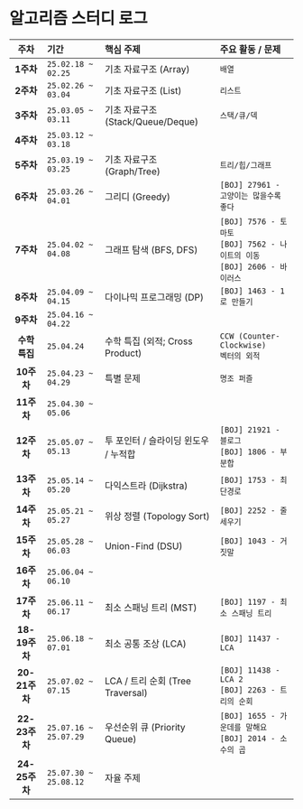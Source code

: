 # 알고리즘 스터디 로그

| 주차 | 기간 | 핵심 주제 | 주요 활동 / 문제 |
| :--: | :-- | :--- | :--- |
| **1주차** | `25.02.18 ~ 02.25` | 기초 자료구조 (Array) | `배열` |
| **2주차** | `25.02.26 ~ 03.04` | 기초 자료구조 (List) | `리스트` |
| **3주차** | `25.03.05 ~ 03.11` | 기초 자료구조 (Stack/Queue/Deque) | `스택/큐/덱` |
| **4주차** | `25.03.12 ~ 03.18` |  |  |
| **5주차** | `25.03.19 ~ 03.25` | 기초 자료구조 (Graph/Tree) | `트리/힙/그래프` |
| **6주차** | `25.03.26 ~ 04.01` | 그리디 (Greedy) | `[BOJ] 27961 - 고양이는 많을수록 좋다` |
| **7주차** | `25.04.02 ~ 04.08` | 그래프 탐색 (BFS, DFS) | `[BOJ] 7576 - 토마토`<br>`[BOJ] 7562 - 나이트의 이동`<br>`[BOJ] 2606 - 바이러스` |
| **8주차** | `25.04.09 ~ 04.15` | 다이나믹 프로그래밍 (DP) | `[BOJ] 1463 - 1로 만들기` |
| **9주차** | `25.04.16 ~ 04.22` |  |  |
| **수학 특집** | `25.04.24` | 수학 특집 (외적; Cross Product) | `CCW (Counter-Clockwise)`<br>`벡터의 외적` |
| **10주차** | `25.04.23 ~ 04.29` | 특별 문제 | `명조 퍼즐` |
| **11주차** | `25.04.30 ~ 05.06` |  |  |
| **12주차** | `25.05.07 ~ 05.13` | 투 포인터 / 슬라이딩 윈도우 / 누적합 | `[BOJ] 21921 - 블로그`<br>`[BOJ] 1806 - 부분합` |
| **13주차** | `25.05.14 ~ 05.20` | 다익스트라 (Dijkstra) | `[BOJ] 1753 - 최단경로` |
| **14주차** | `25.05.21 ~ 05.27` | 위상 정렬 (Topology Sort) | `[BOJ] 2252 - 줄 세우기` |
| **15주차** | `25.05.28 ~ 06.03` | Union-Find (DSU) | `[BOJ] 1043 - 거짓말` |
| **16주차** | `25.06.04 ~ 06.10` |  |  |
| **17주차** | `25.06.11 ~ 06.17` | 최소 스패닝 트리 (MST) | `[BOJ] 1197 - 최소 스패닝 트리` |
| **18-19주차** | `25.06.18 ~ 07.01` | 최소 공통 조상 (LCA) | `[BOJ] 11437 - LCA` |
| **20-21주차** | `25.07.02 ~ 07.15` | LCA / 트리 순회 (Tree Traversal) | `[BOJ] 11438 - LCA 2`<br>`[BOJ] 2263 - 트리의 순회` |
| **22-23주차** | `25.07.16 ~ 25.07.29` | 우선순위 큐 (Priority Queue) | `[BOJ] 1655 - 가운데를 말해요`<br>`[BOJ] 2014 - 소수의 곱` |
| **24-25주차** | `25.07.30 ~ 25.08.12` | 자율 주제 |  |                                           |
